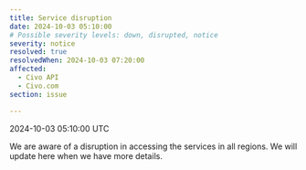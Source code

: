 ```yaml
---
title: Service disruption 
date: 2024-10-03 05:10:00
# Possible severity levels: down, disrupted, notice
severity: notice
resolved: true
resolvedWhen: 2024-10-03 07:20:00
affected:
  - Civo API
  - Civo.com 
section: issue

---
```


2024-10-03 05:10:00 UTC

We are aware of a disruption in accessing the services in all regions. We will update here when we have more details.

